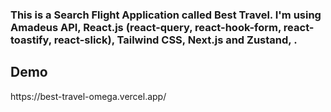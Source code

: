 ### This is a Search Flight Application called Best Travel. I'm using Amadeus API, React.js (react-query, react-hook-form, react-toastify, react-slick), Tailwind CSS, Next.js and Zustand, .

<h2>Demo</h2>
https://best-travel-omega.vercel.app/
